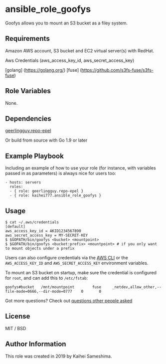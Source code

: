 ansible_role_goofys
=========

Goofys allows you to mount an S3 bucket as a filey system.

Requirements
------------

Amazon AWS account, S3 bucket and EC2 virtual server(s) with RedHat.

Aws Credentials (aws_access_key_id, aws_secret_access_key)

[golang] (https://golang.org/)
[fuse] (https://github.com/s3fs-fuse/s3fs-fuse)

Role Variables
--------------

None.

Dependencies
------------

[geerlingguy.repo-epel](https://github.com/geerlingguy/ansible-role-repo-epel)

Or build from source with Go 1.9 or later

Example Playbook
----------------

Including an example of how to use your role (for instance, with variables passed in as parameters) is always nice for users too:

    - hosts: servers
      roles:
      - { role: geerlingguy.repo-epel }
      - { role: kaihei777.ansible_role_goofys }

Usage
-------

```ShellSession
$ cat ~/.aws/credentials
[default]
aws_access_key_id = AKID1234567890
aws_secret_access_key = MY-SECRET-KEY
$ $GOPATH/bin/goofys <bucket> <mountpoint>
$ $GOPATH/bin/goofys <bucket:prefix> <mountpoint> # if you only want to mount objects under a prefix
```

Users can also configure credentials via the
[AWS CLI](https://docs.aws.amazon.com/cli/latest/userguide/cli-chap-getting-started.html)
or the `AWS_ACCESS_KEY_ID` and `AWS_SECRET_ACCESS_KEY` environment variables.

To mount an S3 bucket on startup, make sure the credential is
configured for `root`, and can add this to `/etc/fstab`:

```
goofys#bucket   /mnt/mountpoint        fuse     _netdev,allow_other,--file-mode=0666,--dir-mode=0777    0       0
```

Got more questions? Check out [questions other people asked](https://github.com/kahing/goofys/issues?utf8=%E2%9C%93&q=is%3Aissue%20label%3Aquestion%20)


License
-------

MIT / BSD

Author Information
------------------

This role was created in 2019 by Kaihei Sameshima.
